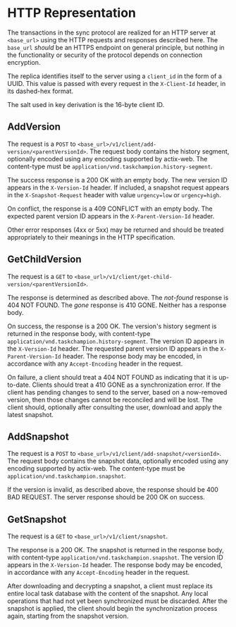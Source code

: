 # HTTP Representation

The transactions in the sync protocol are realized for an HTTP server at `<base_url>` using the HTTP requests and responses described here.
The `base_url` *should* be an HTTPS endpoint on general principle, but nothing in the functionality or security of the protocol depends on connection encryption.

The replica identifies itself to the server using a `client_id` in the form of a UUID.
This value is passed with every request in the `X-Client-Id` header, in its dashed-hex format.

The salt used in key derivation is the 16-byte client ID.

## AddVersion

The request is a `POST` to `<base_url>/v1/client/add-version/<parentVersionId>`.
The request body contains the history segment, optionally encoded using any encoding supported by actix-web.
The content-type must be `application/vnd.taskchampion.history-segment`.

The success response is a 200 OK with an empty body.
The new version ID appears in the `X-Version-Id` header.
If included, a snapshot request appears in the `X-Snapshot-Request` header with value `urgency=low` or `urgency=high`.

On conflict, the response is a 409 CONFLICT with an empty body.
The expected parent version ID appears in the `X-Parent-Version-Id` header.

Other error responses (4xx or 5xx) may be returned and should be treated appropriately to their meanings in the HTTP specification.

## GetChildVersion

The request is a `GET` to `<base_url>/v1/client/get-child-version/<parentVersionId>`.

The response is determined as described above.
The _not-found_ response is 404 NOT FOUND.
The _gone_ response is 410 GONE.
Neither has a response body.

On success, the response is a 200 OK.
The version's history segment is returned in the response body, with content-type `application/vnd.taskchampion.history-segment`.
The version ID appears in the `X-Version-Id` header.
The requested parent version ID appears in the `X-Parent-Version-Id` header.
The response body may be encoded, in accordance with any `Accept-Encoding` header in the request.

On failure, a client should treat a 404 NOT FOUND as indicating that it is up-to-date.
Clients should treat a 410 GONE as a synchronization error.
If the client has pending changes to send to the server, based on a now-removed version, then those changes cannot be reconciled and will be lost.
The client should, optionally after consulting the user, download and apply the latest snapshot.

## AddSnapshot

The request is a `POST` to `<base_url>/v1/client/add-snapshot/<versionId>`.
The request body contains the snapshot data, optionally encoded using any encoding supported by actix-web.
The content-type must be `application/vnd.taskchampion.snapshot`.

If the version is invalid, as described above, the response should be 400 BAD REQUEST.
The server response should be 200 OK on success.

## GetSnapshot

The request is a `GET` to `<base_url>/v1/client/snapshot`.

The response is a 200 OK.
The snapshot is returned in the response body, with content-type `application/vnd.taskchampion.snapshot`.
The version ID appears in the `X-Version-Id` header.
The response body may be encoded, in accordance with any `Accept-Encoding` header in the request.

After downloading and decrypting a snapshot, a client must replace its entire local task database with the content of the snapshot.
Any local operations that had not yet been synchronized must be discarded.
After the snapshot is applied, the client should begin the synchronization process again, starting from the snapshot version.
